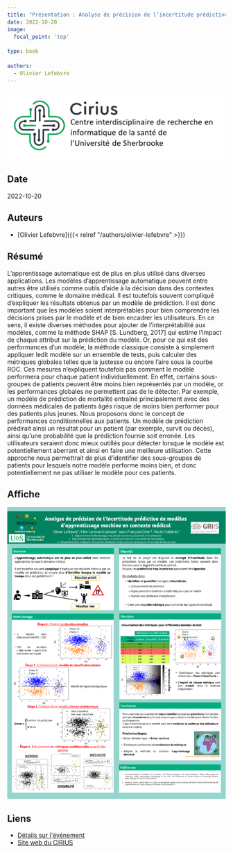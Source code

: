 ```yaml
---
title: "Présentation : Analyse de précision de l’incertitude prédictive de modèles d’apprentissage machine en contexte médical"
date: 2022-10-20
image:
  focal_point: 'top'

type: book

authors:
  - Olivier Lefebvre
---
```


![CIRIUS](cirius-blanc.png)

## Date

2022-10-20

## Auteurs

- [Olivier Lefebvre]({{< relref "/authors/olivier-lefebvre" >}})

## Résumé

  L’apprentissage automatique est de plus en plus utilisé dans diverses applications. 
  Les modèles d’apprentissage automatique peuvent entre autres être utilisés comme outils d’aide à 
  la décision dans des contextes critiques, comme le domaine médical. Il est toutefois souvent 
  compliqué d’expliquer les résultats obtenus par un modèle de prédiction. Il est donc important 
  que les modèles soient interprétables pour bien comprendre les décisions prises par le modèle et 
  de bien encadrer les utilisateurs. En ce sens, il existe diverses méthodes pour ajouter de 
  l’interprétabilité aux modèles, comme la méthode SHAP [S. Lundberg, 2017] qui estime l’impact de 
  chaque attribut sur la prédiction du modèle. Or, pour ce qui est des performances d’un modèle, la 
  méthode classique consiste à simplement appliquer ledit modèle sur un ensemble de tests, puis calculer 
  des métriques globales telles que la justesse ou encore l’aire sous la courbe ROC. Ces mesures 
  n’expliquent toutefois pas comment le modèle performera pour chaque patient individuellement. 
  En effet, certains sous-groupes de patients peuvent être moins bien représentés par un modèle, 
  or les performances globales ne permettent pas de le détecter. Par exemple, un modèle de prédiction 
  de mortalité entraîné principalement avec des données médicales de patients âgés risque de moins 
  bien performer pour des patients plus jeunes. Nous proposons donc le concept de performances 
  conditionnelles aux patients. Un modèle de prédiction prédirait ainsi un résultat pour un patient 
  (par exemple, survit ou décès), ainsi qu’une probabilité que la prédiction fournie soit erronée. 
  Les utilisateurs seraient donc mieux outillés pour détecter lorsque le modèle est potentiellement 
  aberrant et ainsi en faire une meilleure utilisation. Cette approche nous permettrait de plus 
  d’identifier des sous-groupes de patients pour lesquels notre modèle performe moins bien, et 
  donc potentiellement ne pas utiliser le modèle pour ces patients.

## Affiche
  ![Affiche](cirius-ol.png)

## Liens

- [Détails sur l'événement](https://www.dropbox.com/s/qshut4vilvaja93/Programmation_Cirius_JS_2022.pdf?dl=0)
- [Site web du CIRIUS](https://cirius.ca/)
